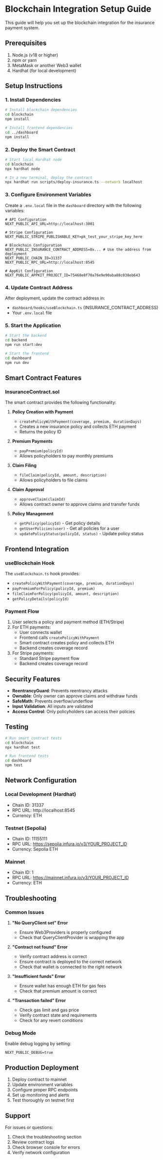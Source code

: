 # Blockchain Integration Setup Guide

This guide will help you set up the blockchain integration for the insurance payment system.

## Prerequisites

1. Node.js (v18 or higher)
2. npm or yarn
3. MetaMask or another Web3 wallet
4. Hardhat (for local development)

## Setup Instructions

### 1. Install Dependencies

```bash
# Install blockchain dependencies
cd blockchain
npm install

# Install frontend dependencies
cd ../dashboard
npm install
```

### 2. Deploy the Smart Contract

```bash
# Start local Hardhat node
cd blockchain
npx hardhat node

# In a new terminal, deploy the contract
npx hardhat run scripts/deploy-insurance.ts --network localhost
```

### 3. Configure Environment Variables

Create a `.env.local` file in the `dashboard` directory with the following variables:

```env
# API Configuration
NEXT_PUBLIC_API_URL=http://localhost:3001

# Stripe Configuration
NEXT_PUBLIC_STRIPE_PUBLISHABLE_KEY=pk_test_your_stripe_key_here

# Blockchain Configuration
NEXT_PUBLIC_INSURANCE_CONTRACT_ADDRESS=0x... # Use the address from deployment
NEXT_PUBLIC_CHAIN_ID=31337
NEXT_PUBLIC_RPC_URL=http://localhost:8545

# AppKit Configuration
NEXT_PUBLIC_APPKIT_PROJECT_ID=75468e8f70a76e9e90aba88c038eb643
```

### 4. Update Contract Address

After deployment, update the contract address in:

- `dashboard/hooks/useBlockchain.ts` (INSURANCE_CONTRACT_ADDRESS)
- Your `.env.local` file

### 5. Start the Application

```bash
# Start the backend
cd backend
npm run start:dev

# Start the frontend
cd dashboard
npm run dev
```

## Smart Contract Features

### InsuranceContract.sol

The smart contract provides the following functionality:

1. **Policy Creation with Payment**
   - `createPolicyWithPayment(coverage, premium, durationDays)`
   - Creates a new insurance policy and collects ETH payment
   - Returns the policy ID

2. **Premium Payments**
   - `payPremium(policyId)`
   - Allows policyholders to pay monthly premiums

3. **Claim Filing**
   - `fileClaim(policyId, amount, description)`
   - Allows policyholders to file claims

4. **Claim Approval**
   - `approveClaim(claimId)`
   - Allows contract owner to approve claims and transfer funds

5. **Policy Management**
   - `getPolicy(policyId)` - Get policy details
   - `getUserPolicies(user)` - Get all policies for a user
   - `updatePolicyStatus(policyId, status)` - Update policy status

## Frontend Integration

### useBlockchain Hook

The `useBlockchain.ts` hook provides:

- `createPolicyWithPayment(coverage, premium, durationDays)`
- `payPremiumForPolicy(policyId, premium)`
- `fileClaimForPolicy(policyId, amount, description)`
- `getPolicyDetails(policyId)`

### Payment Flow

1. User selects a policy and payment method (ETH/Stripe)
2. For ETH payments:
   - User connects wallet
   - Frontend calls `createPolicyWithPayment`
   - Smart contract creates policy and collects ETH
   - Backend creates coverage record
3. For Stripe payments:
   - Standard Stripe payment flow
   - Backend creates coverage record

## Security Features

- **ReentrancyGuard**: Prevents reentrancy attacks
- **Ownable**: Only owner can approve claims and withdraw funds
- **SafeMath**: Prevents overflow/underflow
- **Input Validation**: All inputs are validated
- **Access Control**: Only policyholders can access their policies

## Testing

```bash
# Run smart contract tests
cd blockchain
npx hardhat test

# Run frontend tests
cd dashboard
npm test
```

## Network Configuration

### Local Development (Hardhat)

- Chain ID: 31337
- RPC URL: http://localhost:8545
- Currency: ETH

### Testnet (Sepolia)

- Chain ID: 11155111
- RPC URL: https://sepolia.infura.io/v3/YOUR_PROJECT_ID
- Currency: Sepolia ETH

### Mainnet

- Chain ID: 1
- RPC URL: https://mainnet.infura.io/v3/YOUR_PROJECT_ID
- Currency: ETH

## Troubleshooting

### Common Issues

1. **"No QueryClient set" Error**
   - Ensure Web3Providers is properly configured
   - Check that QueryClientProvider is wrapping the app

2. **"Contract not found" Error**
   - Verify contract address is correct
   - Ensure contract is deployed to the correct network
   - Check that wallet is connected to the right network

3. **"Insufficient funds" Error**
   - Ensure wallet has enough ETH for gas fees
   - Check that premium amount is correct

4. **"Transaction failed" Error**
   - Check gas limit and gas price
   - Verify contract state and requirements
   - Check for any revert conditions

### Debug Mode

Enable debug logging by setting:

```env
NEXT_PUBLIC_DEBUG=true
```

## Production Deployment

1. Deploy contract to mainnet
2. Update environment variables
3. Configure proper RPC endpoints
4. Set up monitoring and alerts
5. Test thoroughly on testnet first

## Support

For issues or questions:

1. Check the troubleshooting section
2. Review contract logs
3. Check browser console for errors
4. Verify network configuration
